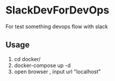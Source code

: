 # SlackDevForDevOps
For test something devops flow with slack

## Usage
1. cd docker/
2. docker-compose up -d
3. open browser , input url "localhost"


